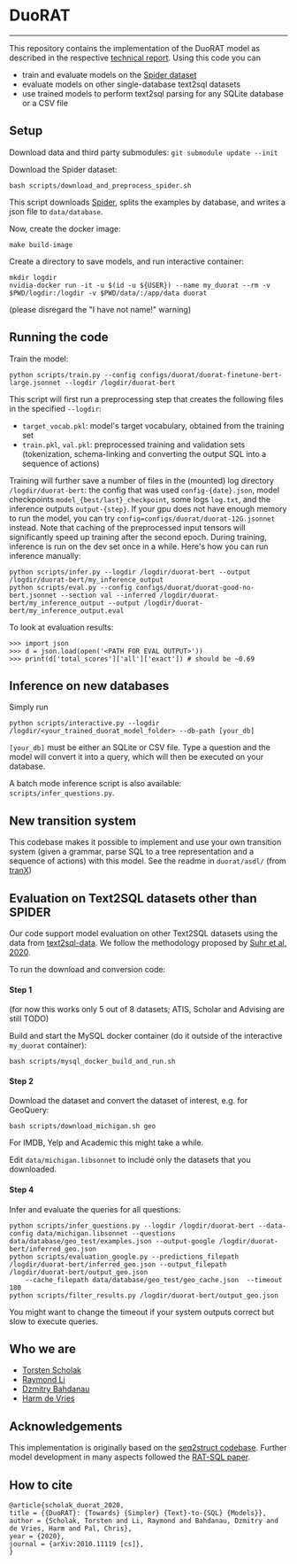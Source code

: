 # DuoRAT

---

This repository contains the implementation of the DuoRAT model as described in the respective [technical report](https://arxiv.org/abs/2010.11119).
Using this code you can

- train and evaluate models on the [Spider dataset](https://yale-lily.github.io/spider)
- evaluate models on other single-database text2sql datasets
- use trained models to perform text2sql parsing for any SQLite database or a CSV file

## Setup

Download data and third party submodules:
`git submodule update --init`

Download the Spider dataset:
```
bash scripts/download_and_preprocess_spider.sh
```
This script downloads [Spider](https://yale-lily.github.io/spider), splits the examples by database, and writes a json file to `data/database`.

Now, create the docker image: 
```
make build-image
```

Create a directory to save models, and run interactive container:
```
mkdir logdir
nvidia-docker run -it -u $(id -u ${USER}) --name my_duorat --rm -v $PWD/logdir:/logdir -v $PWD/data/:/app/data duorat
```

(please disregard the "I have not name!" warning)

## Running the code

Train the model:
```
python scripts/train.py --config configs/duorat/duorat-finetune-bert-large.jsonnet --logdir /logdir/duorat-bert
```
This script will first run a preprocessing step that creates the following files in the specified  `--logdir`:
- `target_vocab.pkl`: model's target vocabulary, obtained from the training set
- `train.pkl`, `val.pkl`: preprocessed training and validation sets (tokenization, schema-linking and converting the 
output SQL into a sequence of actions)

Training will further save a number of files in the (mounted) log directory `/logdir/duorat-bert`: the config that was used `config-{date}.json`, model checkpoints `model_{best/last}_checkpoint`, some logs `log.txt`, and the inference outputs `output-{step}`.
If your gpu does not have enough memory to run the model, you can try `config=configs/duorat/duorat-12G.jsonnet` 
instead.
Note that caching of the preprocessed input tensors will significantly speed up training after the second epoch.
During training, inference is run on the dev set once in a while.
Here's how you can run inference manually:
```
python scripts/infer.py --logdir /logdir/duorat-bert --output /logdir/duorat-bert/my_inference_output
python scripts/eval.py --config configs/duorat/duorat-good-no-bert.jsonnet --section val --inferred /logdir/duorat-bert/my_inference_output --output /logdir/duorat-bert/my_inference_output.eval
```

To look at evaluation results:
```
>>> import json
>>> d = json.load(open('<PATH FOR EVAL OUTPUT>')) 
>>> print(d['total_scores']['all']['exact']) # should be ~0.69
```

## Inference on new databases

Simply run

```
python scripts/interactive.py --logdir /logdir/<your_trained_duorat_model_folder> --db-path [your_db]
```

`[your_db]` must be either an SQLite or CSV file. Type a question and the model will convert it into a query, which will then be executed on your database.

A batch mode inference script is also available: `scripts/infer_questions.py`.

## New transition system

This codebase makes it possible to implement and use your own transition system 
(given a grammar, parse SQL to a tree representation and a sequence of actions) with this model.
See the readme in `duorat/asdl/` (from [tranX](https://github.com/pcyin/tranX/tree/master/asdl))

## Evaluation on Text2SQL datasets other than SPIDER

Our code support model evaluation on other Text2SQL datasets using the data from [text2sql-data](https://github.com/jkkummerfeld/text2sql-data).
We follow the methodology proposed by [Suhr et al, 2020](https://www.aclweb.org/anthology/2020.acl-main.742/).

To run the download and conversion code:

#### Step 1

(for now this works only 5 out of 8 datasets; ATIS, Scholar and Advising are still TODO)

Build and start the MySQL docker container (do it outside of the interactive `my_duorat` container):

```
bash scripts/mysql_docker_build_and_run.sh
```

#### Step 2

Download the dataset and convert the dataset of interest, e.g. for GeoQuery:

```
bash scripts/download_michigan.sh geo
```

For IMDB, Yelp and Academic this might take a while.

Edit `data/michigan.libsonnet` to include only the datasets that you downloaded.

#### Step 4

Infer and evaluate the queries for all questions: 

```
python scripts/infer_questions.py --logdir /logdir/duorat-bert --data-config data/michigan.libsonnet --questions data/database/geo_test/examples.json --output-google /logdir/duorat-bert/inferred_geo.json
python scripts/evaluation_google.py --predictions_filepath /logdir/duorat-bert/inferred_geo.json --output_filepath /logdir/duorat-bert/output_geo.json 
    --cache_filepath data/database/geo_test/geo_cache.json  --timeout 180
python scripts/filter_results.py /logdir/duorat-bert/output_geo.json
```

You might want to change the timeout if your system outputs correct but slow to execute queries.

## Who we are

- [Torsten Scholak](mailto:torsten.scholak@elementai.com)
- [Raymond Li](mailto:raymond.li@elementai.com)
- [Dzmitry Bahdanau](mailto:dzmitry.bahdanau@elementai.com)
- [Harm de Vries](mailto:harm.de-vries@elementai.com)

## Acknowledgements

This implementation is originally based on the [seq2struct codebase](https://github.com/rshin/seq2struct).
Further model development in many aspects followed the [RAT-SQL paper](https://www.aclweb.org/anthology/2020.acl-main.677/).

## How to cite

```
@article{scholak_duorat_2020,
title = {{DuoRAT}: {Towards} {Simpler} {Text}-to-{SQL} {Models}},
author = {Scholak, Torsten and Li, Raymond and Bahdanau, Dzmitry and de Vries, Harm and Pal, Chris},
year = {2020},
journal = {arXiv:2010.11119 [cs]},
}
```
